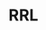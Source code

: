 

<!--
 * @version:
 * @Author:  StevenJokess（蔡舒起） https://github.com/StevenJokess
 * @Date: 2023-04-26 01:23:45
 * @LastEditors:  StevenJokess（蔡舒起） https://github.com/StevenJokess
 * @LastEditTime: 2023-04-26 01:35:24
 * @Description:
 * @Help me: make friends by a867907127@gmail.com and help me get some “foreign” things or service I need in life; 如有帮助，请赞助，失业3年了。![支付宝收款码](https://github.com/StevenJokess/d2rl/blob/master/img/%E6%94%B6.jpg)
 * @TODO::
 * @Reference:
-->
# RRL

